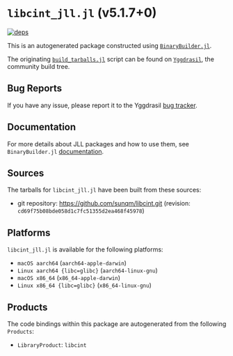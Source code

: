 # `libcint_jll.jl` (v5.1.7+0)

[![deps](https://juliahub.com/docs/libcint_jll/deps.svg)](https://juliahub.com/ui/Packages/libcint_jll/Dn9kO?page=2)

This is an autogenerated package constructed using [`BinaryBuilder.jl`](https://github.com/JuliaPackaging/BinaryBuilder.jl).

The originating [`build_tarballs.jl`](https://github.com/JuliaPackaging/Yggdrasil/blob/ae87417231599a38c0e386af2ccc51512a6d56f7/L/libcint/build_tarballs.jl) script can be found on [`Yggdrasil`](https://github.com/JuliaPackaging/Yggdrasil/), the community build tree.

## Bug Reports

If you have any issue, please report it to the Yggdrasil [bug tracker](https://github.com/JuliaPackaging/Yggdrasil/issues).

## Documentation

For more details about JLL packages and how to use them, see `BinaryBuilder.jl` [documentation](https://docs.binarybuilder.org/stable/jll/).

## Sources

The tarballs for `libcint_jll.jl` have been built from these sources:

* git repository: https://github.com/sunqm/libcint.git (revision: `cd69f75b08bde058d1c7fc51355d2ea468f45978`)

## Platforms

`libcint_jll.jl` is available for the following platforms:

* `macOS aarch64` (`aarch64-apple-darwin`)
* `Linux aarch64 {libc=glibc}` (`aarch64-linux-gnu`)
* `macOS x86_64` (`x86_64-apple-darwin`)
* `Linux x86_64 {libc=glibc}` (`x86_64-linux-gnu`)

## Products

The code bindings within this package are autogenerated from the following `Products`:

* `LibraryProduct`: `libcint`
